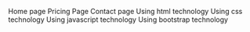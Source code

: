 Home page
Pricing Page
Contact page
Using html technology
Using css technology
Using javascript technology
Using bootstrap technology
